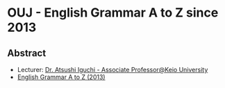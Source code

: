 # OUJ - English Grammar A to Z since 2013

## Abstract
- Lecturer: [Dr. Atsushi Iguchi - Associate Professor@Keio University](http://www.flet.keio.ac.jp/member/a-iguchi.html)
- [English Grammar A to Z (2013)](http://www.ouj.ac.jp/hp/kamoku/H27/kyouyou/B/kiso/1118102.html)